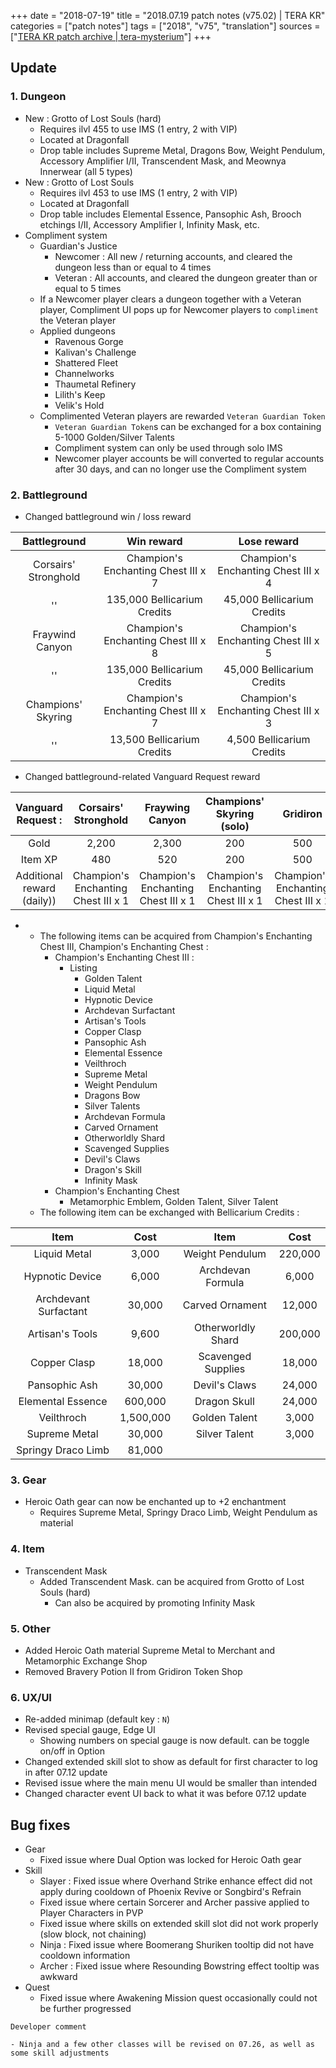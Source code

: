 +++
date = "2018-07-19"
title = "2018.07.19 patch notes (v75.02) | TERA KR"
categories = ["patch notes"]
tags = ["2018", "v75", "translation"]
sources = ["[TERA KR patch archive | tera-mysterium](/ko/patch/2018/v75-02)"]
+++

## Update

### **1.** Dungeon
- New : Grotto of Lost Souls (hard)
  - Requires ilvl 455 to use IMS (1 entry, 2 with VIP)
  - Located at Dragonfall
  - Drop table includes Supreme Metal, Dragons Bow, Weight Pendulum, Accessory Amplifier I/II, Transcendent Mask, and Meownya Innerwear (all 5 types)
- New : Grotto of Lost Souls
  - Requires ilvl 453 to use IMS (1 entry, 2 with VIP)
  - Located at Dragonfall
  - Drop table includes Elemental Essence, Pansophic Ash, Brooch etchings I/II, Accessory Amplifier I, Infinity Mask, etc.
- Compliment system
  - Guardian's Justice
    - Newcomer : All new / returning accounts, and cleared the dungeon less than or equal to 4 times
    - Veteran : All accounts, and cleared the dungeon greater than or equal to 5 times
  - If a Newcomer player clears a dungeon together with a Veteran player, Compliment UI pops up for Newcomer players to `compliment` the Veteran player
  - Applied dungeons
    - Ravenous Gorge
    - Kalivan's Challenge
    - Shattered Fleet
    - Channelworks
    - Thaumetal Refinery
    - Lilith's Keep
    - Velik's Hold
  - Complimented Veteran players are rewarded `Veteran Guardian Token`
    - `Veteran Guardian Token`s can be exchanged for a box containing 5-1000 Golden/Silver Talents
    - Compliment system can only be used through solo IMS
    - Newcomer player accounts be will converted to regular accounts after 30 days, and can no longer use the Compliment system

### **2.** Battleground
- Changed battleground win / loss reward

| Battleground | Win reward | Lose reward |
| :-: | :-: | :-: |
| Corsairs' Stronghold | Champion's Enchanting Chest III x 7 | Champion's Enchanting Chest III x 4 |
|''| 135,000 Bellicarium Credits | 45,000 Bellicarium Credits |
| Fraywind Canyon | Champion's Enchanting Chest III x 8 | Champion's Enchanting Chest III x 5 |
|''| 135,000 Bellicarium Credits | 45,000 Bellicarium Credits |
| Champions' Skyring | Champion's Enchanting Chest III x 7 | Champion's Enchanting Chest III x 3 |
|''| 13,500 Bellicarium Credits | 4,500 Bellicarium Credits |

- Changed battleground-related Vanguard Request reward

| Vanguard Request : | Corsairs' Stronghold | Fraywing Canyon | Champions' Skyring (solo) | Gridiron |
| :-: | :-: | :-: | :-: | :-: |
| Gold | 2,200 | 2,300 | 200 | 500 |
| Item XP | 480 | 520 | 200 | 500 |
| Additional reward (daily)) | Champion's Enchanting Chest III x 1 | Champion's Enchanting Chest III x 1 | Champion's Enchanting Chest III x 1 | Champion's Enchanting Chest III x 1 |

- 
  - The following items can be acquired from Champion's Enchanting Chest III, Champion's Enchanting Chest :
    - Champion's Enchanting Chest III :
      - Listing
        - Golden Talent
        - Liquid Metal
        - Hypnotic Device
        - Archdevan Surfactant
        - Artisan's Tools
        - Copper Clasp
        - Pansophic Ash
        - Elemental Essence
        - Veilthroch
        - Supreme Metal
        - Weight Pendulum
        - Dragons Bow
        - Silver Talents
        - Archdevan Formula
        - Carved Ornament
        - Otherworldly Shard
        - Scavenged Supplies
        - Devil's Claws
        - Dragon's Skill
        - Infinity Mask
    - Champion's Enchanting Chest
      - Metamorphic Emblem, Golden Talent, Silver Talent
  - The following item can be exchanged with Bellicarium Credits :

| Item | Cost | Item | Cost |
| :-: | :-: | :-: | :-: |
| Liquid Metal | 3,000 | Weight Pendulum | 220,000 |
| Hypnotic Device  | 6,000 | Archdevan Formula | 6,000 |
| Archdevant Surfactant | 30,000 | Carved Ornament | 12,000 |
| Artisan's Tools | 9,600 | Otherworldly Shard | 200,000 |
| Copper Clasp | 18,000 | Scavenged Supplies | 18,000 |
| Pansophic Ash | 30,000 | Devil's Claws | 24,000 |
| Elemental Essence | 600,000 | Dragon Skull | 24,000 |
| Veilthroch | 1,500,000 | Golden Talent | 3,000 |
| Supreme Metal | 30,000 | Silver Talent | 3,000 |
| Springy Draco Limb | 81,000 ||

### **3.** Gear
- Heroic Oath gear can now be enchanted up to +2 enchantment
  - Requires Supreme Metal, Springy Draco Limb, Weight Pendulum as material

### **4.** Item
- Transcendent Mask
  - Added Transcendent Mask. can be acquired from Grotto of Lost Souls (hard)
    - Can also be acquired by promoting Infinity Mask

### **5.** Other
- Added Heroic Oath material Supreme Metal to Merchant and Metamorphic Exchange Shop
- Removed Bravery Potion II from Gridiron Token Shop

### **6.** UX/UI
- Re-added minimap (default key : `N`)
- Revised special gauge, Edge UI
  - Showing numbers on special gauge is now default. can be toggle on/off in Option
- Changed extended skill slot to show as default for first character to log in after 07.12 update
- Revised issue where the main menu UI would be smaller than intended
- Changed character event UI back to what it was before 07.12 update

## Bug fixes

- Gear
  - Fixed issue where Dual Option was locked for Heroic Oath gear
- Skill
  - Slayer : Fixed issue where Overhand Strike enhance effect did not apply during cooldown of Phoenix Revive or Songbird's Refrain
  - Fixed issue where certain Sorcerer and Archer passive applied to Player Characters in PVP
  - Fixed issue where skills on extended skill slot did not work properly (slow block, not chaining)
  - Ninja : Fixed issue where Boomerang Shuriken tooltip did not have cooldown information
  - Archer : Fixed issue where Resounding Bowstring effect tooltip was awkward
- Quest
  - Fixed issue where Awakening Mission quest occasionally could not be further progressed

```
Developer comment

- Ninja and a few other classes will be revised on 07.26, as well as some skill adjustments
```
